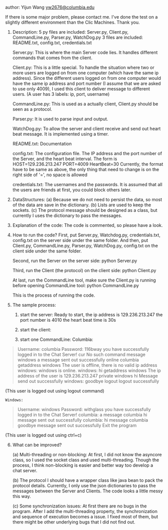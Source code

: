 author: Yijun Wang
        yw2676@columbia.edu

If there is some major problem, please contact me. I've done the test on a slightly different environment than the Clic Machines. Thank you.

1. Description:
    5 py files are included: Server.py, Client.py, CommandLine.py, Parser.py, WatchDog.py
    3 files are included: README.txt, config.txt, credentials.txt

    Server.py: This is where the main Server code lies. It handles different commands that comes from the client.

    Client.py: This is a little special. To handle the situation where two or more users are logged on from one computer (which have the same ip address).
               Since the different users logged on from one computer would have the same ip address and port number (I assume that we are asked to use only 4009),
               I used this client to deliver message to different users. (A user has 3 labels: ip, port, username)

    CommandLine.py: This is used as a actually client, Client.py should be seen as a protocol.

    Parser.py: It is used to parse input and output.

    WatchDog.py: To allow the server and client receive and send out heart beat message. It is implemented using a timer.

    README.txt: Documentation

    config.txt: The configuration file. The IP address and the port number of the Server, and the heart beat interval.
                The form is HOST=129.236.213.247
                            PORT=4009
                            HeartBeat=30
                Currently, the format have to be same as above, the only thing that need to change is on the right side of '=', no space is allowed

    credentials.txt: The usernames and the passwords. It is assumed that all the users are friends at first, you could block others later.

2. DataStructures:
    (a) Because we do not need to persist the data, so most of the data are save in the dictionary.
    (b) Lists are used to keep the sockets.
    (c) The protocol message should be designed as a class, but currently I uses the dictionary to pass the messages.

3. Explanation of the code:
    The code is commented, so please have a look.

4. How to run the code?
    First, put Server.py, Watchdog.py, credentials.txt, config.txt on the server side under the same folder.
    And then, put Client.py, CommandLine.py, Parser.py, WatchDog.py, config.txt on the client side under the same folder.

    Second, run the Server on the server side:
        python Server.py

    Third, run the Client (the protocol) on the client side:
        python Client.py

    At last, run the CommandLine tool, make sure the Client.py is running before opening CommandLine tool:
        python CommandLine.py

    This is the process of running the code.

5. The sample process:

    1. start the server:
        Ready to start, the ip address is 129.236.213.247 the port number is 4010
        the heart beat time is 30s

    2. start the client:
    3. start one CommandLine:
    Columbia:
>Username:
columbia
>Password:
116bway
>you have successfully logged in to the Chat Server!
>cur
No such command
>message windows a
message sent out successfully
>online
columbia
>getaddress windows
The user is offline, there is no valid ip address
>windows: windows is online.
>windows: hi
>getaddress windows
The ip address of the user is 129.236.213.247
>private windows hi
Message send out successfully
>windows: goodbye
>logout
>logout successfully

(This user is logged out using logout command)

    Windows:
>Username:
windows
>Password:
withglass
>you have successfully logged in to the Chat Server!
>columbia: a
>message columbia hi
message sent out successfully
>columbia: hi
>message columbia goodbye
message sent out successfully
>Exit the program

(This user is logged out using ctrl+c)


6. What can be improved?

   (a) Multi-threading or non-blocking:
       At first, I did not know the asyncore class, so I used the socket class and used multi-threading.
       Though the process, I think non-blocking is easier and better way too develop a chat server.

   (b) The protocol
       I should have a wrapper class like java bean to pack the protocol details. Currently, I only use the json dictionaries to pass the messages
       between the Server and Clients. The code looks a little messy this way.

   (c) Some synchronization issues:
       At first there are no bugs in the program. After I add the multi-threading property, the synchronization and sequence of execution becomes a issue.
       I fixed most of them, but there might be other underlying bugs that I did not find out.

